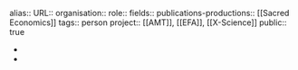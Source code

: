 alias::
URL::
organisation::
role::
fields::
publications-productions:: [[Sacred Economics]] 
tags:: person
project:: [[AMT]], [[EFA]], [[X-Science]] 
public:: true

-
-